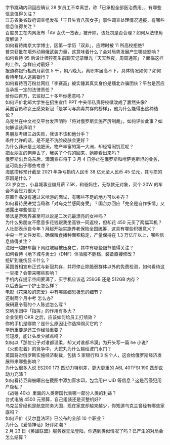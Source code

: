 字节跳动内网回应确认 28 岁员工不幸离世，称「已承担全部医治费用」，有哪些信息值得关注？  
江苏省委省政府调查组发布「丰县生育八孩女子」事件调查处理情况通报，有哪些信息值得关注？  
百度员工在内网发布「AV 女优一览表」被开除，该处罚是否合理？如何从法律角度解读？  
如何看待南京大学博士，因第一学历「双非」，应聘时被 11 所高校拒绝?  
普京获批在境外动用俄武装力量，这意味着什么？会对局势发展产生哪些影响？  
如何看待 95 后设计师猝死生前聊天记录曝光「天天熬夜，周周通宵」？面临这样的工作，怎样应对最好？  
报道称银行柜员月薪仅 5 千，朝八晚九，离职率居高不下，具体情况如何？如何看待年轻人逃离银行？  
如何看待百万粉丝网红「李赛高」被实锤其真实身份是缅北诈骗团伙？平台是否应当承担一定的法律责任？  
给你四百万，去监狱二十多年你愿意吗？  
如何评价北邮大学生在招生宣传 PPT 中夹带私货将校徽改成了嘉然头像?  
英国官员称女王感染新冠「是学习与病毒共存的榜样」，他为什么能得出这种结论？  
乌克兰在中文社交平台发声明称「将对俄罗斯实施严厉制裁」，如何评价此事？如何解读该声明？  
男朋友考研三战失败，我该不该和他分手？  
条件允许的话，是不是不洗脸皮肤会更好？  
为什么非洲是土地肥沃，物产丰富的第一大洲，却经常闹饥荒呢？  
把女朋友的狗弄丢了，我买了个假的回来，她能看出来吗？  
俄罗斯出兵乌东后，滴滴宣布将于 3 月 4 日停止在俄罗斯和哈萨克斯坦的业务，这可能出于哪些考虑？  
海底捞称预计截至 2021 年净亏损约人民币 38 亿元至人民币 45 亿元，其亏损的原因是什么？  
23 岁女生，小县城事业编月薪 7.5K，和爸妈住，无存款无对象，买个 20W 的车会不会压力很大？  
原画作品没有通过米哈游的面试，有哪些不足的地方可以补齐？  
如何看待民进党当局称「对乌克兰感同身受」？国台办回应「完全是自作多情」又透露出哪些信息？  
蒂法是游戏界甚至可以说是二次元最漂亮的女神吗？  
为什么男朋友不愿意多花钱跟我坐高铁一同返校，但却花 450 元买了两幅耳机？  
人社部表示自今年 1 月起开始实施养老保险全国统筹，这具有哪些积极意义？  
中央一号文件发布，确保粮食播种面积稳定，产量保持在 1.3 万亿斤以上，哪些信息值得关注？  
沈阳一越野车翻下网红坡疑被压身亡，其中有哪些细节值得关注？  
如何看待《地下城与勇士》（DNF）体验服不删档，装备直接修改？  
挖矿到底伤显卡什么？  
英国首相宣布正式与新冠共存，并将停止除脆弱群体以外的免费检测，如何看待这一举措？会带来哪些影响？  
手机内存提示空间要满了，买手机应该选 256GB 还是 512GB 内存？  
以后去当一个护士怎么样？  
电影《花束般的恋爱》中有哪些细思极恐的细节？  
还剩两个月中考 怎么办?  
保研夏令营的个人陈述怎么写？  
交响乐团中「指挥」的作用有多大？  
企业使用 OKR 之后，应该如何给员工打绩效？  
你的手机是哪款？是什么原因让你选择购买它的？  
学历重要是还工作经验重要？  
剪短发，能让头发少掉点吗？  
如何以「那位公子对谁都温柔，却又对谁都冷漠」为开头写一篇 he 小说?  
《火影忍着》的竞争中，大蛇丸为什么输给波门水门？  
英国将对俄罗斯实施经济制裁，包括 5 家银行和 3 名个人，这会给俄罗斯经济发展带来哪些影响？  
为什么很多人说 ES200 173 匹动力特别差，更大更重的 A6L 40TFSI 190 匹却说动力充沛？  
如何看待豆瓣被曝出在截图中添加盲水印，包含用户 UID 等信息？这是否侵犯用户隐私？  
《战锤 40k》里面的人类帝国代表哪一部分人类的利益？  
台式电脑 4500 元预算，自己组装还是买整机好?  
乌克兰曾经也是航空防务大国，现在家底却越来越少，你知道乌克兰曾经有哪些家底吗？  
如何评价《艾尔登法环》已公布的全部 10 个职业？  
为什么《爱情神话》好评如潮？  
2 月 23 日《英雄联盟》服务器无法登陆，你遇到类似情况了吗？已产生的对局会怎么结算？  
